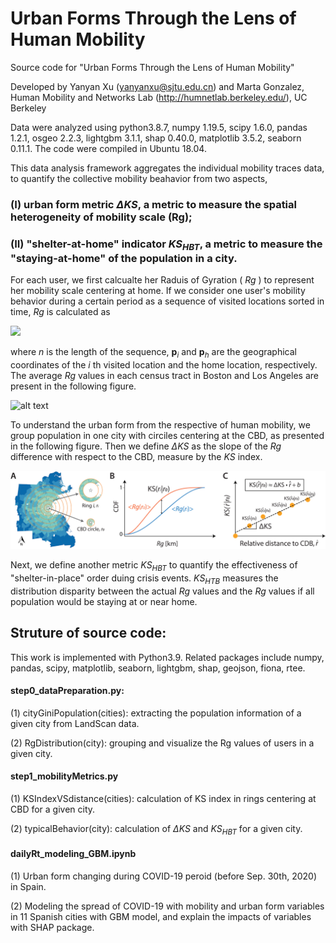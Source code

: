 # Urban Forms Through the Lens of Human Mobility


Source code for "Urban Forms Through the Lens of Human Mobility"

Developed by Yanyan Xu (yanyanxu@sjtu.edu.cn) and Marta Gonzalez, Human Mobility and Networks Lab (http://humnetlab.berkeley.edu/), UC Berkeley

Data were analyzed using python3.8.7, numpy 1.19.5, scipy 1.6.0, pandas 1.2.1, osgeo 2.2.3, lightgbm 3.1.1, shap 0.40.0, matplotlib 3.5.2, seaborn 0.11.1. The code were compiled in Ubuntu 18.04.

This data analysis framework aggregates the individual mobility traces data, to quantify the collective mobility beahavior from two aspects,

### (I) urban form metric $\Delta KS$, a metric to measure the spatial heterogeneity of mobility scale (Rg);

### (II) "shelter-at-home" indicator $KS_{HBT}$, a metric to measure the "staying-at-home" of the population in a city.

For each user, we first calcualte her Raduis of Gyration ( $Rg$ ) to represent her mobility scale centering at home. If we consider one user's mobility behavior during a certain period as a sequence of visited locations sorted in time, $Rg$ is calculated as

<img src="./images/RgEq.png" width="250">

where $n$ 
is the length of the sequence, 
$\mathbf{p}_i$ and $\mathbf{p}_h$ are the geographical coordinates of the $i$ th
visited location and the home location, respectively. 
The average $Rg$ values in each census tract in Boston and Los Angeles are present in the following figure.

![alt text](./images/Rgs.png?raw=true)

To understand the urban form from the respective of human mobility, we group population in one city with circiles centering at the CBD, as presented in the following figure. Then we define $\Delta KS$ as the slope of the $Rg$ difference with respect to the CBD, measure by the $KS$ index.

![alt text](./images/DeltaKS.png?raw=true)

Next, we define another metric $KS_{HBT}$ to quantify the effectiveness of "shelter-in-place" order duing crisis events. $KS_{HTB}$ measures the distribution disparity between the actual $Rg$ values and the $Rg$ values if all population would be staying at or near home.


## Struture of source code:

This work is implemented with Python3.9. Related packages include numpy, pandas, scipy, matplotlib, seaborn, lightgbm, shap, geojson, fiona, rtee.

#### step0_dataPreparation.py: 
(1) cityGiniPopulation(cities): extracting the population information of a given city from LandScan data.

(2) RgDistribution(city): grouping and visualize the Rg values of users in a given city.

#### step1_mobilityMetrics.py
(1) KSIndexVSdistance(cities): calculation of KS index in rings centering at CBD for a given city.

(2) typicalBehavior(city): calculation of $\Delta KS$ and $KS_{HBT}$ for a given city.

#### dailyRt_modeling_GBM.ipynb
(1) Urban form changing during COVID-19 peroid (before Sep. 30th, 2020) in Spain.

(2) Modeling the spread of COVID-19 with mobility and urban form variables in 11 Spanish cities with GBM model, and explain the impacts of variables with SHAP package.
